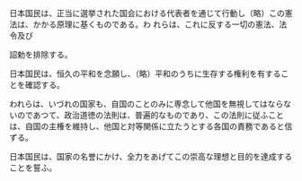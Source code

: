 日本国民は、正当に選挙された国会における代表者を通じて行動し（略）この憲法は、かかる原理に基くものである。わ
れらは、これに反する一切の憲法、法令及び

詔勅を排除する。

日本国民は、恒久の平和を念願し、（略）平和のうちに生存する権利を有することを確認する。

われらは、いづれの国家も、自国のことのみに専念して他国を無視してはならないのであつて、政治道徳の法則は、普遍的なものであり、この法則に従ふことは、自国の主権を維持し、他国と対等関係に立たうとする各国の責務であると信ずる。

日本国民は、国家の名誉にかけ、全力をあげてこの崇高な理想と目的を達成することを誓ふ。